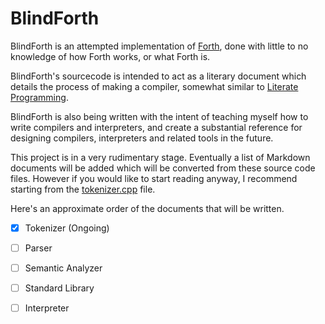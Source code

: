 BlindForth
================================================================================

BlindForth is an attempted implementation of [Forth][forth], done with little to
no knowledge of how Forth works, or what Forth is.

BlindForth's sourcecode is intended to act as a literary document which details
the process of making a compiler, somewhat similar to [Literate Programming][litprog].

BlindForth is also being written with the intent of teaching myself how to write
compilers and interpreters, and create a substantial reference for designing
compilers, interpreters and related tools in the future.

This project is in a very rudimentary stage. Eventually a list of Markdown
documents will be added which will be converted from these source code files.
However if you would like to start reading anyway, I recommend starting from the
[tokenizer.cpp][tokenizer-cpp] file.

Here's an approximate order of the documents that will be written.

* [x] Tokenizer (Ongoing)
* [ ] Parser
* [ ] Semantic Analyzer
* [ ] Standard Library
* [ ] Interpreter



[forth]: https://en.wikipedia.org/wiki/Forth_(programming_language)
[litprog]: https://en.wikipedia.org/wiki/Literate_programming
[tokenizer-cpp]: ./tokenizer.cpp